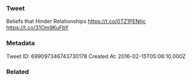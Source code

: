 ### Tweet
Beliefs that Hinder Relationships https://t.co/0TZ1PENtjc https://t.co/31Om9KuFbY

### Metadata
Tweet ID: 699097346743730178
Created At: 2016-02-15T05:06:10.000Z

### Related

